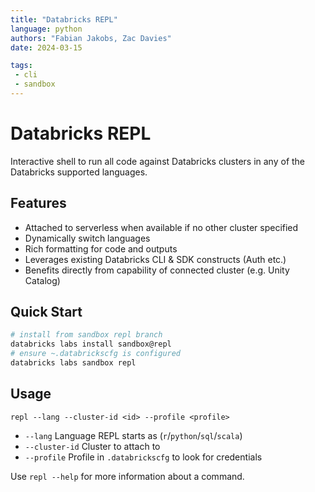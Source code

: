 ```yaml
---
title: "Databricks REPL"
language: python
authors: "Fabian Jakobs, Zac Davies"
date: 2024-03-15

tags: 
 - cli
 - sandbox
---
```


# Databricks REPL
Interactive shell to run all code against Databricks clusters in any of the Databricks supported languages.

## Features

* Attached to serverless when available if no other cluster specified
* Dynamically switch languages
* Rich formatting for code and outputs
* Leverages existing Databricks CLI & SDK constructs (Auth etc.)
* Benefits directly from capability of connected cluster (e.g. Unity Catalog)

## Quick Start

```sh
# install from sandbox repl branch
databricks labs install sandbox@repl
# ensure ~.databrickscfg is configured
databricks labs sandbox repl
```

## Usage
  `repl --lang --cluster-id <id> --profile <profile>`

 * `--lang` Language REPL starts as (`r`/`python`/`sql`/`scala`)
 * `--cluster-id` Cluster to attach to
 * `--profile` Profile in `.databrickscfg` to look for credentials
 <!-- * `--multiline` REPL is in multiline mode and needs to `Meta`+`Enter` to submit commands (or `Esc` > `Enter`) -->

Use `repl --help` for more information about a command.

